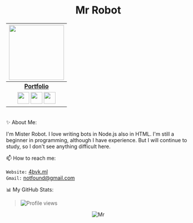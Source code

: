 <p align="center"> <h1 align="center"> Mr Robot </h1> </p>

|<a href="https://t.me/he11oworld/"><img src="https://icon-library.net//images/icon-programmer/icon-programmer-14.jpg" width="150px" height="150px" /></a> |
|:---------------------------------------------------------------------------------------------------------------------------------------:|
|       **[Portfolio](https://janindu.com)**                                                                                |
| <a href="https://github.com/imjanindu"><img src="https://cdn.iconscout.com/icon/free/png-256/github-108-438008.png" width="32px" height="32px"></a> <a href="https://facebook.com/imjanindu"><img src="https://i.ibb.co/zmYNW4p/facebook.png" width="32px" height="32px"></a> <a href="https://instagram.com/imjanindu"><img src="https://i.ibb.co/Kx2GSrT/instagram.png" width="32px" height="32px"></a>|

<br>✨ About Me:

I'm Mister Robot. I love writing bots in Node.js also in HTML. I'm still a beginner in programming, although I have experience. But I will continue to study, so I don't see anything difficult here.

📫 How to reach me:

`Website:` [4bvk.ml](https://4bvk.ml) <br> 
`Gmail:` notfound@gmail.com

📊 My GitHub Stats:

> ![Profile views](https://gpvc.arturio.dev/dulat24)

<p align="center">
	<img src=https://github-readme-stats.vercel.app/api?username=dulat24&show_icons=true&theme=midnight-purple alt=Mr Robot />
</p>

